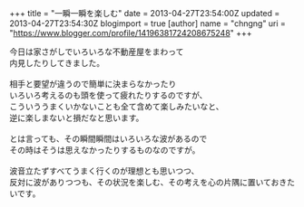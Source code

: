 +++
title = "一瞬一瞬を楽しむ"
date = 2013-04-27T23:54:00Z
updated = 2013-04-27T23:54:30Z
blogimport = true 
[author]
	name = "chngng"
	uri = "https://www.blogger.com/profile/14196381724208675248"
+++

<div dir="ltr" style="text-align: left;" trbidi="on">今日は家さがしでいろいろな不動産屋をまわって<br />内見したりしてきました。<br /><br />相手と要望が違うので簡単に決まらなかったり<br />いろいろ考えるのも頭を使って疲れたりするのですが、<br />こういううまくいかないことも全て含めて楽しみたいなと、<br />逆に楽しまないと損だなと思います。<br /><br />とは言っても、その瞬間瞬間はいろいろな波があるので<br />その時はそうは思えなかったりするものなのですが。<br /><br />波音立たずすべてうまく行くのが理想とも思いつつ、<br />反対に波がありつつも、その状況を楽しむ、その考えを心の片隅に置いておきたいです。</div>
